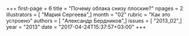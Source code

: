 +++
first-page = 6
title = "Почему облака снизу плоские?"
npages = 2
illustrators = [ "Мария Сергеева",]
month = "02"
rubric = "Как это устроено"
authors = [ "Александр Бердников",]
issues = [ "2013_02",]
year = "2013"
date = "2017-04-24T15:37:57+03:00"
+++
